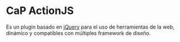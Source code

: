 CaP ActionJS
============

Es un plugin basado en [jQuery](https://github.com/jquery/jquery) para el uso de herramientas de la web, dinámico y compatibles con múltiples framework de diseño.


